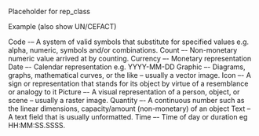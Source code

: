 Placeholder for rep_class

Example (also show UN/CEFACT)

Code -– A system of valid symbols that substitute for specified values e.g. alpha, numeric, symbols and/or combinations.
Count –- Non-monetary numeric value arrived at by counting.
Currency –- Monetary representation
Date –- Calendar representation e.g. YYYY-MM-DD
Graphic –- Diagrams, graphs, mathematical curves, or the like – usually a vector image.
Icon –- A sign or representation that stands for its object by virtue of a resemblance or analogy to it
Picture –- A visual representation of a person, object, or scene – usually a raster image.
Quantity –- A continuous number such as the linear dimensions, capacity/amount (non-monetary) of an object
Text – A text field that is usually unformatted.
Time –- Time of day or duration eg HH:MM:SS.SSSS.